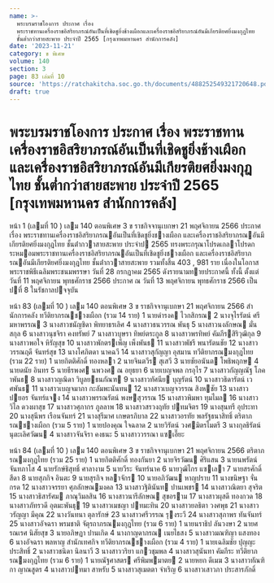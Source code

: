 ```yaml
---
name: >-
  พระบรมราชโองการ ประกาศ เรื่อง
  พระราชทานเครื่องราชอิสริยาภรณ์อันเป็นที่เชิดชูยิ่งช้างเผือกและเครื่องราชอิสริยาภรณ์อันมีเกียรติยศยิ่งมงกุฎไทย
  ชั้นต่ำกว่าสายสะพาย ประจำปี 2565 [กรุงเทพมหานคร สำนักการคลัง]
date: '2023-11-21'
category: ข พิเศษ
volume: 140
section: 3
page: 83 เล่มที่ 10
source: 'https://ratchakitcha.soc.go.th/documents/488252549321720648.pdf'
draft: true
---
```


# พระบรมราชโองการ ประกาศ เรื่อง พระราชทานเครื่องราชอิสริยาภรณ์อันเป็นที่เชิดชูยิ่งช้างเผือกและเครื่องราชอิสริยาภรณ์อันมีเกียรติยศยิ่งมงกุฎไทย ชั้นต่ำกว่าสายสะพาย ประจำปี 2565 [กรุงเทพมหานคร สำนักการคลัง]

หน้า 1 (เลมที่ 10 ) เลม 140 ตอนพิเศษ 3 ข ราชกิจจานุเบกษา 21 พฤศจิกายน 2566 ประกาศ เรื่อง พระราชทานเครื่องราชอิสริยาภรณอันเป็นที่เชิดชูยิ่งชางเผือก และเครื่องราชอิสริยาภรณอันมีเกียรติยศยิ่งมงกุฎไทย ชั้นต่ํากวาสายสะพาย ประจําป 2565 ทรงพระกรุณาโปรดเกลาโปรดกระหมอมพระราชทานเครื่องราชอิสริยาภรณอันเป็นที่เชิดชูยิ่งชางเผือก และเครื่องราชอิสริยาภรณอันมีเกียรติยศยิ่งมงกุฎไทย ชั้นต่ํากวาสายสะพาย รวมทั้งสิ้น 403 , 981 ราย เนื่องในโอกาสพระราชพิธีเฉลิมพระชนมพรรษา วันที่ 28 กรกฎาคม 2565 ดังรายนามทายประกาศนี้ ทั้งนี้ ตั้งแต่วันที่ 11 พฤศจิกายน พุทธศักราช 2566 ประกาศ ณ วันที่ 13 พฤศจิกายน พุทธศักราช 2566 เป็นปที่ 8 ในรัชกาลปจจุบัน

หน้า 83 (เลมที่ 10 ) เลม 140 ตอนพิเศษ 3 ข ราชกิจจานุเบกษา 21 พฤศจิกายน 2566 สํานักการคลัง ทวีติยาภรณชางเผือก (รวม 14 ราย) 1 นายดํารงค ไวกสิกรณ 2 นางจุไรรัตน์ ศรีมหาพรรณ 3 นางสาวชนัญชิดา พิทยาธรเลิศ 4 นางสาวธนวรรณ พันธุ 5 นางสาวนงลักษณ มั่นสกุล 6 นางสาวนุชจิรา คงทรัพย์ 7 นางสาวบุษรา ทิพย์ตระกูล 8 นางสาวพรทิพย์ คัมภีรสิริวุฒิกุล 9 นางสาวพอใจ หิรัญสุข 10 นางสาวพักตรเพ็ญ เพ็งพันธ 11 นางสาวพัชรี พนารัตนชัย 12 นางสาววรรณฤดี จันทร์สุข 13 นางโศภิตดา นาคฉวี 14 นางสาวสุกัญญา อุสมาน ทวีติยาภรณมงกุฎไทย (รวม 22 ราย) 1 นายกิตติศักดิ์ ทองหลา 2 นายจินตวีร สุเสวี 3 นายชัยอนันต โพธิพฤกษ 4 นายดนัย อินทร 5 นายธีรพงศ นพวงศ ณ อยุธยา 6 นายเบญจพล กรอุไร 7 นางสาวกัญญณัฐ โภคาพันธ 8 นางสาวญณิดา วิบูลยธนภัณฑ 9 นางสาวทัศนีย บุญรัตน์ 10 นางสาวธิดารัตน์ เวศพันธ 11 นางสาวเบญจมาภา กะลัมพะนันทน 12 นางสาวเบญจวรรณ สิงหชัย 13 นางสาวปยอร จันทร์แจง 14 นางสาวพรรณรัตน์ พงษสุวรรณ 15 นางสาวพิมพา ทุมไมล 16 นางสาววิไล ดวงผาสุข 17 นางสาวศุภากร ภูลลาพ 18 นางสาวสรวงฤทัย ปทมจิตร 19 นางสุนทรี อุประทา 20 นางสุนีพร เรือนจันทร์ 21 นางสุรีมาศ เกษตรภิบาล 22 นางสาวอรทัย พลรัฐธนาสิทธิ์ ตริตาภรณชางเผือก (รวม 5 ราย) 1 นายปองคุณ ใจฉลาด 2 นายวิรัตน์ วงศมิตรไมตรี 3 นางกุลธิรัตน์ นุตะเลิศวัฒน 4 นางสาวจันจิรา คงธนะ 5 นางสาววรรณา แซเอี๊ยะ

หน้า 84 (เลมที่ 10 ) เลม 140 ตอนพิเศษ 3 ข ราชกิจจานุเบกษา 21 พฤศจิกายน 2566 ตริตาภรณมงกุฎไทย (รวม 25 ราย) 1 นายกิตติศักดิ์ ทองกันยา 2 นายจิรวัฒน ศิริแสน 3 นายนพรัตน์ จันทภาโส 4 นายรักษ์ธิสุทธิ์ ศาลางาม 5 นายวีระ จันทร์นาค 6 นายวุฒิไกร แซเลา 7 นายสรศักดิ์ สีดา 8 นายสุภกิจ อินตะ 9 นายสุรกิจ หลาจักร 10 นายอภิวัฒน หาญปราบ 11 นางขนิษฐา จั่นกรด 12 นางสาวจรรยา ศุภลักษณมงคล 13 นางสาวฐิตินันท ปานเพชร 14 นางสาวณิตยา สุจริต 15 นางสาวธิสารัศม ภาณุวิมลสิน 16 นางสาวนารีลักษณ สุขอราม 17 นางสาวผุสดี ทองกวด 18 นางสาวภัทรวดี อุตมะพันธุ 19 นางสาวเมชญา ปทมะทิน 20 นางสาวยลธิตา วงศพุธ 21 นางสาววรัญญา มีคุณ 22 นางวันทนา ตุลารักษ์ 23 นางสาวศรีวรรณ รุงระวี 24 นางสาวสุภาพร ทันจันทร์ 25 นางสาวอัจฉรา พรมชาติ จัตุรถาภรณมงกุฎไทย (รวม 6 ราย) 1 นายนราธิป ลันวงษา 2 นายศรณเรศ นิสัยสุข 3 นายอภิษฏา ปานเกิด 4 นางกาญดาภรณ เนยไธสง 5 นางสาวมณฑิญา แสงทอง 6 นางอัจฉรา พลหาญ สํานักเทศกิจ ทวีติยาภรณชางเผือก (รวม 4 ราย) 1 นายเฉลิมชัย ปุญญะประสิทธิ์ 2 นางสาวชนิดา นิลนาวี 3 นางสาววริยา แกวชุมพล 4 นางสาวสุนันทา คัมภีระ ทวีติยาภรณมงกุฎไทย (รวม 6 ราย) 1 นายณัฐศาสตร ศรีพิมพมาตย 2 นายหยก ดีเมฆ 3 นางสาวทัณฑิกา ญาณสูตร 4 นางสาวปทมา สาหรับ 5 นางสาวสุเมตตา จําเริญ 6 นางสาวเสาวภา ประสารภักดิ์
